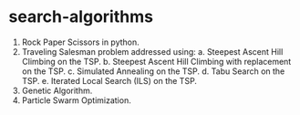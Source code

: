 # search-algorithms

1. Rock Paper Scissors in python.
2. Traveling Salesman problem addressed using:
  a. Steepest Ascent Hill Climbing on the TSP.
  b. Steepest Ascent Hill Climbing with replacement on the TSP.
  c. Simulated Annealing on the TSP.
  d. Tabu Search on the TSP.
  e. Iterated Local Search (ILS) on the TSP.
3. Genetic Algorithm.
4. Particle Swarm Optimization.
